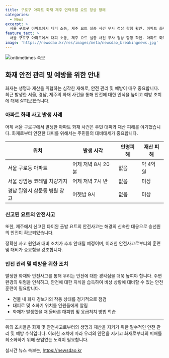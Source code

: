 ```yaml
---
title: 구로구 아파트 화재 제주 연락두절 요트 정상 항해
categories:
  - News
excerpt: >
  서울 구로구 아파트에서 대피 소동, 제주 요트 실종 사건 무사 정상 항행 확인. 아파트 화재로 80여 명 대피, 재산피해 4천만원. 다수 화재 발생으로 인명피해 없어. 해경 수색 중 이상 무죄한 요트 승선원 조사 중. KBS 뉴스 정민규 였습니다.
feature_text: >
  서울 구로구 아파트에서 대피 소동, 제주 요트 실종 사건 무사 정상 항행 확인. 아파트 화재로 80여 명 대피, 재산피해 4천만원. 다수 화재 발생으로 인명피해 없어. 해경 수색 중 이상 무죄한 요트 승선원 조사 중. KBS 뉴스 정민규 였습니다.
image: 'https://newsdao.kr/res/images/meta/newsdao_breakingnews.jpg'
---
```


<p><img src="https://newsdao.kr/res/images/meta/newsdao_breakingnews.jpg" alt="ontimetimes 속보" /></p>

<h2 data-ke-size="size26">화재 안전 관리 및 예방을 위한 안내</h2>

<p data-ke-size="size16">화재는 생명과 재산을 위협하는 심각한 재해로, 안전 관리 및 예방이 매우 중요합니다. 최근 발생한 서울, 경남, 제주의 화재 사건을 통해 안전에 대한 인식을 높이고 예방 조치에 대해 살펴보겠습니다.</p>

<h3>아파트 화재 사고 발생 사례</h3>

<p data-ke-size="size16">어제 서울 구로구에서 발생한 아파트 화재 사건은 주민 대피와 재산 피해를 야기했습니다. 화재로부터 안전한 대피를 위해서는 주민들의 대비태세가 중요합니다.</p>

<table>
    <thead>
        <tr>
            <th>위치</th>
            <th>발생 시각</th>
            <th>인명피해</th>
            <th>재산 피해</th>
        </tr>
    </thead>
    <tbody>
        <tr>
            <td>서울 구로동 아파트</td>
            <td>어제 저녁 8시 20분</td>
            <td>없음</td>
            <td>약 4억 원</td>
        </tr>
        <tr>
            <td>서울 상암동 코레일 차량기지</td>
            <td>어제 저녁 7시 반</td>
            <td>없음</td>
            <td>미상</td>
        </tr>
        <tr>
            <td>경남 밀양시 삼문동 병원 창고</td>
            <td>어젯밤 9시</td>
            <td>없음</td>
            <td>미상</td>
        </tr>
    </tbody>
</table>

<h3>신고된 요트의 안전사고</h3>

<p data-ke-size="size16">또한, 제주에서 신고된 타이완 출발 요트의 안전사고는 해경의 신속한 대응으로 승선원의 안전이 확보되었습니다.</p>

<p data-ke-size="size16">정확한 사고 원인과 대비 조치가 추후 안내될 예정이며, 이러한 안전사고로부터의 훈련 및 대비가 중요함을 강조합니다.</p>

<h3>안전 관리 및 예방을 위한 조치</h3>

<p data-ke-size="size16">발생한 화재와 안전사고를 통해 우리는 안전에 대한 경각심을 더욱 높여야 합니다. 주변 환경의 위험을 인식하고, 안전에 대한 지식을 습득하여 비상 상황에 대비할 수 있는 안전 훈련이 필요합니다.</p>

<ul>
    <li>건물 내 화재 경보기의 작동 상태를 정기적으로 점검</li>
    <li>대피로 및 소화기 위치를 인원들에게 알림</li>
    <li>화재가 발생했을 때 올바른 대피법 및 응급처치 방법 학습</li>
</ul>

<hr>

<p data-ke-size="size16">위의 조치들은 화재 및 안전사고로부터의 생명과 재산을 지키기 위한 필수적인 안전 관리 및 예방 수칙입니다. 이러한 조치에 따라 우리의 안전을 지키고 화재로부터의 피해를 최소화하기 위해 끊임없는 노력이 필요합니다.</p>
실시간 뉴스 속보는, <a href="https://newsdao.kr" rel="dofollow">https://newsdao.kr</a>


